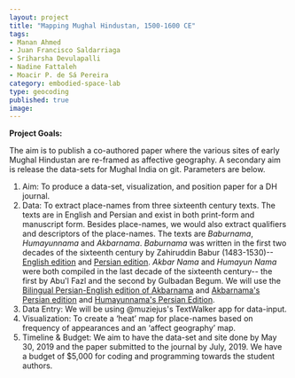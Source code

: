 ```yaml
---
layout: project
title: "Mapping Mughal Hindustan, 1500-1600 CE"
tags:
- Manan Ahmed
- Juan Francisco Saldarriaga
- Sriharsha Devulapalli
- Nadine Fattaleh
- Moacir P. de Sá Pereira
category: embodied-space-lab
type: geocoding
published: true
image:
---
```


**Project Goals:**

The aim is to publish a co-authored paper where the various sites of early Mughal Hindustan are re-framed as affective geography. A secondary aim is release the data-sets for Mughal India on git. Parameters are below. 

1. Aim: To produce a data-set, visualization, and position paper for a DH journal.
2. Data: To extract place-names from three sixteenth century texts. 
The texts are in English and Persian and exist in both print-form and manuscript form. 
Besides place-names, we would also extract qualifiers and descriptors of the place-names. The texts are *Baburnama*, *Humayunnama* and *Akbarnama*. 
*Baburnama* was written in the first two decades of the sixteenth century by Zahiruddin Babur (1483-1530)-- [English edition](http://www.worldcat.org/title/baburnama/oclc/855672100?referer=di&ht=edition) and [Persian edition](http://www.worldcat.org/title/baburnama-baburname-cagatayca-asli-abdurrahim-hanhananin-farsca-tercumesi-ve-ingilizcesi-baburnama-chaghatay-turkish-text-with-abdul-rahim-khankhanans-persian-translation/oclc/862305195?ht=edition&referer=di). *Akbar Nama* and *Humayun Nama* were both compiled in the last decade of the sixteenth century-- the first by Abu'l Fazl and the second by Gulbadan Begum. We will use the [Bilingual Persian-English edition of Akbarnama](http://www.worldcat.org/title/history-of-akbar-volume-1/oclc/913097580&referer=brief_results)
and [Akbarnama's Persian edition](http://www.worldcat.org/title/akbar-namah/oclc/20497880&referer=brief_results) and [Humayunnama's Persian Edition](https://www.worldcat.org/title/gulbadannamah/oclc/63181048&referer=brief_result).
3. Data Entry: We will be using @muziejus's TextWalker app for data-input.
4. Visualization: To create a ‘heat’ map for place-names based on frequency of appearances and an ‘affect geography’ map.
5. Timeline & Budget: We aim to have the data-set and site done by May 30, 2019 and the paper submitted to the journal by July, 2019. We have a budget of $5,000 for coding and programming towards the student authors.
